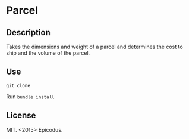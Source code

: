 # Parcel

## Description
Takes the dimensions and weight of a parcel and determines the cost to ship and the volume of the parcel.

## Use

`git clone `

Run `bundle install`

## License
MIT. <2015> Epicodus.

